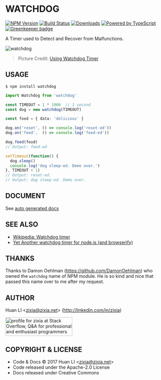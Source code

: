 # WATCHDOG

[![NPM Version](https://badge.fury.io/js/watchdog.svg)](https://badge.fury.io/js/watchdog)
[![Build Status](https://travis-ci.org/zixia/watchdog.svg?branch=master)](https://travis-ci.org/zixia/watchdog)
[![Downloads](http://img.shields.io/npm/dm/watchdog.svg?style=flat-square)](https://npmjs.org/package/watchdog)
[![Powered by TypeScript](https://img.shields.io/badge/Powered%20By-TypeScript-blue.svg)](https://www.typescriptlang.org/)
[![Greenkeeper badge](https://badges.greenkeeper.io/zixia/watchdog.svg)](https://greenkeeper.io/)

A Timer used to Detect and Recover from Malfunctions.

![watchdog](https://zixia.github.io/watchdog/images/watchdog.png)
> Picture Credit: [Using Watchdog Timer](https://www.logicsupply.com/explore/io-hub/tutorial-using-beaglebone-black-watchdog-timer/)

## USAGE

```shell
$ npm install watchdog
```

```ts
import Watchdog from 'watchdog'

const TIMEOUT = 1 * 1000  // 1 second
const dog = new watchdog(TIMEOUT)

const food = { data: 'delicious' }

dog.on('reset', () => console.log('reset-ed'))
dog.on('feed',  () => console.log('feed-ed'))

dog.feed(food)
// Output: feed-ed

setTimeout(function() {
  dog.sleep()
  console.log('dog sleep-ed. Demo over.')
}, TIMEOUT + 1)
// Output: reset-ed.
// Output: dog sleep-ed. Demo over.
```

## DOCUMENT

See [auto generated docs](https://zixia.github.io/watchdog)

## SEE ALSO

* [Wikipedia: Watchdog timer](https://en.wikipedia.org/wiki/Watchdog_timer)
* [Yet Another watchdog timer for node.js (and browserify)](https://github.com/andrew-filonenko/ya-watchdog)

## THANKS

Thanks to Damon Oehlman (https://github.com/DamonOehlman) who owned the `watchdog` name of NPM module. He is so kind and nice that passed this name over to me after my request.

## AUTHOR

Huan LI \<zixia@zixia.net\> (http://linkedin.com/in/zixia)

<a href="http://stackoverflow.com/users/1123955/zixia">
  <img src="http://stackoverflow.com/users/flair/1123955.png" width="208" height="58" alt="profile for zixia at Stack Overflow, Q&amp;A for professional and enthusiast programmers" title="profile for zixia at Stack Overflow, Q&amp;A for professional and enthusiast programmers">
</a>

## COPYRIGHT & LICENSE

* Code & Docs © 2017 Huan LI \<zixia@zixia.net\>
* Code released under the Apache-2.0 License
* Docs released under Creative Commons
